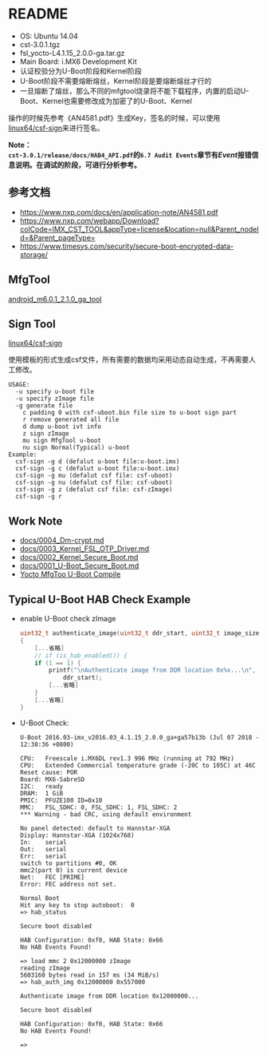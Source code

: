 # README

* OS: Ubuntu 14.04
* cst-3.0.1.tgz
* fsl_yocto-L4.1.15_2.0.0-ga.tar.gz
* Main Board: i.MX6 Development Kit
* 认证校验分为U-Boot阶段和Kernel阶段
* U-Boot阶段不需要熔断熔丝，Kernel阶段是要熔断熔丝才行的
* 一旦熔断了熔丝，那么不同的mfgtool烧录将不能下载程序，内置的启动U-Boot、Kernel也需要修改成为加密了的U-Boot、Kernel

操作的时候先参考《AN4581.pdf》生成Key，签名的时候，可以使用[linux64/csf-sign](linux64/csf-sign)来进行签名。

**Note：**  
**`cst-3.0.1/release/docs/HAB4_API.pdf`的`6.7 Audit Events`章节有*Event*报错信息说明。在调试的阶段，可进行分析参考。**

## 参考文档

* https://www.nxp.com/docs/en/application-note/AN4581.pdf
* https://www.nxp.com/webapp/Download?colCode=IMX_CST_TOOL&appType=license&location=null&Parent_nodeId=&Parent_pageType=
* https://www.timesys.com/security/secure-boot-encrypted-data-storage/

## MfgTool

[android_m6.0.1_2.1.0_ga_tool](https://github.com/ZengjfOS/MfgTool/tree/android6.0.1HABMfgTool)

## Sign Tool

[linux64/csf-sign](linux64/csf-sign)

使用模板的形式生成csf文件，所有需要的数据均采用动态自动生成，不再需要人工修改。

```
USAGE:
  -u specify u-boot file
  -u specify zImage file
  -g generate file
    c padding 0 with csf-uboot.bin file size to u-boot sign part
    r remove generated all file
    d dump u-boot ivt info
    z sign zImage
    mu sign MfgTool u-boot
    nu sign Normal(Typical) u-boot 
Example:
  csf-sign -g d (defalut u-boot file:u-boot.imx)
  csf-sign -g c (defalut u-boot file:u-boot.imx)
  csf-sign -g mu (defalut csf file: csf-uboot)
  csf-sign -g nu (defalut csf file: csf-uboot)
  csf-sign -g z (defalut csf file: csf-zImage)
  csf-sign -g r 
```

## Work Note

* [docs/0004_Dm-crypt.md](docs/0004_Dm-crypt.md)
* [docs/0003_Kernel_FSL_OTP_Driver.md](docs/0003_Kernel_FSL_OTP_Driver.md)
* [docs/0002_Kernel_Secure_Boot.md](docs/0002_Kernel_Secure_Boot.md)
* [docs/0001_U-Boot_Secure_Boot.md](docs/0001_U-Boot_Secure_Boot.md)
* [Yocto MfgToo U-Boot Compile](https://github.com/ZengjfOS/Yocto/blob/master/docs/0006_MFGTool_U-Boot_In_Yocto_Receipe.md) 

## Typical U-Boot HAB Check Example

* enable U-Boot check zImage
  ```C
  uint32_t authenticate_image(uint32_t ddr_start, uint32_t image_size)
  {
      [...省略]
      // if (is_hab_enabled()) {
      if (1 == 1) {
          printf("\nAuthenticate image from DDR location 0x%x...\n",
              ddr_start);
          [...省略]
      }
      [...省略]
  }
  ```
* U-Boot Check:
  ```Shell
  U-Boot 2016.03-imx_v2016.03_4.1.15_2.0.0_ga+ga57b13b (Jul 07 2018 - 12:38:36 +0800)
  
  CPU:   Freescale i.MX6DL rev1.3 996 MHz (running at 792 MHz)
  CPU:   Extended Commercial temperature grade (-20C to 105C) at 46C
  Reset cause: POR
  Board: MX6-SabreSD
  I2C:   ready
  DRAM:  1 GiB
  PMIC:  PFUZE100 ID=0x10
  MMC:   FSL_SDHC: 0, FSL_SDHC: 1, FSL_SDHC: 2
  *** Warning - bad CRC, using default environment
  
  No panel detected: default to Hannstar-XGA
  Display: Hannstar-XGA (1024x768)
  In:    serial
  Out:   serial
  Err:   serial
  switch to partitions #0, OK
  mmc2(part 0) is current device
  Net:   FEC [PRIME]
  Error: FEC address not set.
  
  Normal Boot
  Hit any key to stop autoboot:  0
  => hab_status
  
  Secure boot disabled
  
  HAB Configuration: 0xf0, HAB State: 0x66
  No HAB Events Found!
  
  => load mmc 2 0x12000000 zImage
  reading zImage
  5603160 bytes read in 157 ms (34 MiB/s)
  => hab_auth_img 0x12000000 0x557000
  
  Authenticate image from DDR location 0x12000000...
  
  Secure boot disabled
  
  HAB Configuration: 0xf0, HAB State: 0x66
  No HAB Events Found!
  
  =>
  ```

